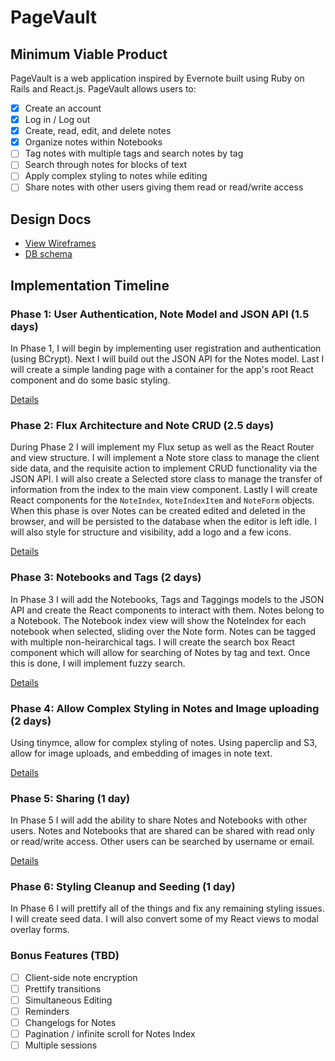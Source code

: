 # PageVault

## Minimum Viable Product

PageVault is a web application inspired by Evernote built using Ruby on Rails
and React.js. PageVault allows users to:

- [X] Create an account
- [X] Log in / Log out
- [X] Create, read, edit, and delete notes
- [X] Organize notes within Notebooks
- [ ] Tag notes with multiple tags and search notes by tag
- [ ] Search through notes for blocks of text
- [ ] Apply complex styling to notes while editing
- [ ] Share notes with other users giving them read or read/write access

## Design Docs
* [View Wireframes][view]
* [DB schema][schema]

[view]: ./docs/views.md
[schema]: ./docs/schema.md

## Implementation Timeline

### Phase 1: User Authentication, Note Model and JSON API (1.5 days)

In Phase 1, I will begin by implementing user registration and authentication (using
BCrypt). Next I will build out the JSON API for the Notes model. Last I will create
a simple landing page with a container for the app's root React component and do some
basic styling.

[Details][phase-one]

### Phase 2: Flux Architecture and Note CRUD (2.5 days)

During Phase 2 I will implement my Flux setup as well as the React Router and
view structure. I will implement a Note store class to manage the client side
data, and the requisite action to implement CRUD functionality via the JSON API.
I will also create a Selected store class to manage the transfer of information
from the index to the main view component. Lastly I will create React components
for the `NoteIndex`, `NoteIndexItem` and `NoteForm` objects. When this phase
is over Notes can be created edited and deleted in the browser, and will be
persisted to the database when the editor is left idle. I will also style for
structure and visibility, add a logo and a few icons.

[Details][phase-two]

### Phase 3: Notebooks and Tags (2 days)

In Phase 3 I will add the Notebooks, Tags and Taggings models to the JSON API
and create the React components to interact with them. Notes belong to a Notebook.
The Notebook index view will show the NoteIndex for each notebook when selected,
sliding over the Note form. Notes can be tagged with multiple non-heirarchical
tags. I will create the search box React component which will allow for searching
of Notes by tag and text. Once this is done, I will implement fuzzy search.

[Details][phase-three]

### Phase 4: Allow Complex Styling in Notes and Image uploading (2 days)

Using tinymce, allow for complex styling of notes. Using paperclip and S3, allow
for image uploads, and embedding of images in note text.

[Details][phase-four]

### Phase 5: Sharing (1 day)

In Phase 5 I will add the ability to share Notes and Notebooks with other users.
Notes and Notebooks that are shared can be shared with read only or read/write
access. Other users can be searched by username or email.

[Details][phase-five]

### Phase 6: Styling Cleanup and Seeding (1 day)

In Phase 6 I will prettify all of the things and fix any remaining styling issues.
I will create seed data. I will also convert some of my React views to modal overlay
forms.

### Bonus Features (TBD)
- [ ] Client-side note encryption
- [ ] Prettify transitions
- [ ] Simultaneous Editing
- [ ] Reminders
- [ ] Changelogs for Notes
- [ ] Pagination / infinite scroll for Notes Index
- [ ] Multiple sessions

[phase-one]: ./docs/phases/phase1.md
[phase-two]: ./docs/phases/phase2.md
[phase-three]: ./docs/phases/phase3.md
[phase-four]: ./docs/phases/phase4.md
[phase-five]: ./docs/phases/phase5.md
